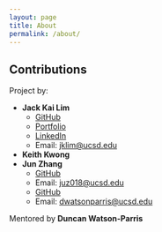 ```yaml
---
layout: page
title: About
permalink: /about/
---
```


## Contributions
Project by:

- **Jack Kai Lim**
    - [GitHub](https://github.com/jackljk)
    - [Portfolio](https://jackljk.github.io/)
    - [LinkedIn](https://www.linkedin.com/in/jklim3/)
    - Email: jklim@ucsd.edu
- **Keith Kwong**
- **Jun Zhang**
    - [GitHub](https://github.com/junzhh)
    - Email: juz018@ucsd.edu
    - [GitHub](https://github.com/duncanwp)
    - Email: dwatsonparris@ucsd.edu

Mentored by **Duncan Watson-Parris**

